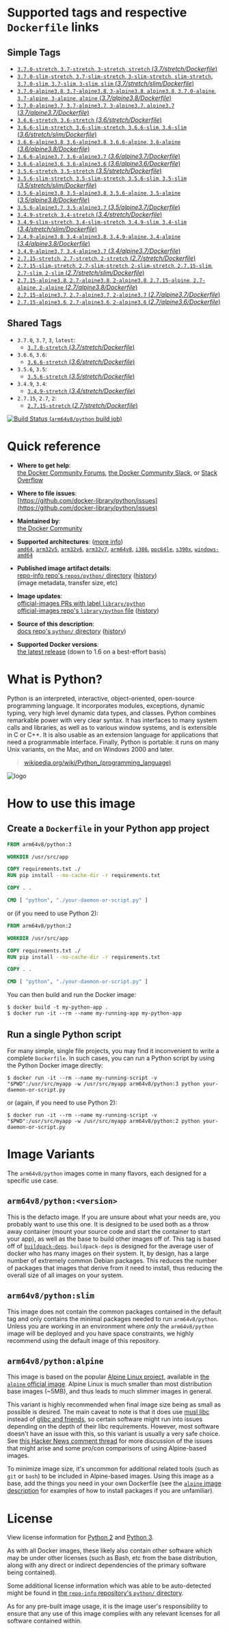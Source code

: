 <!--

********************************************************************************

WARNING:

    DO NOT EDIT "python/README.md"

    IT IS AUTO-GENERATED

    (from the other files in "python/" combined with a set of templates)

********************************************************************************

-->

# Supported tags and respective `Dockerfile` links

## Simple Tags

-	[`3.7.0-stretch`, `3.7-stretch`, `3-stretch`, `stretch` (*3.7/stretch/Dockerfile*)](https://github.com/docker-library/python/blob/8601079d1f70b03c01408377716a3243ce75cec9/3.7/stretch/Dockerfile)
-	[`3.7.0-slim-stretch`, `3.7-slim-stretch`, `3-slim-stretch`, `slim-stretch`, `3.7.0-slim`, `3.7-slim`, `3-slim`, `slim` (*3.7/stretch/slim/Dockerfile*)](https://github.com/docker-library/python/blob/c5afee6efc8512af143b960d82b938bde623943f/3.7/stretch/slim/Dockerfile)
-	[`3.7.0-alpine3.8`, `3.7-alpine3.8`, `3-alpine3.8`, `alpine3.8`, `3.7.0-alpine`, `3.7-alpine`, `3-alpine`, `alpine` (*3.7/alpine3.8/Dockerfile*)](https://github.com/docker-library/python/blob/0c0365d804c2ef4ee8edef652e6a39cdf461e3b2/3.7/alpine3.8/Dockerfile)
-	[`3.7.0-alpine3.7`, `3.7-alpine3.7`, `3-alpine3.7`, `alpine3.7` (*3.7/alpine3.7/Dockerfile*)](https://github.com/docker-library/python/blob/0c0365d804c2ef4ee8edef652e6a39cdf461e3b2/3.7/alpine3.7/Dockerfile)
-	[`3.6.6-stretch`, `3.6-stretch` (*3.6/stretch/Dockerfile*)](https://github.com/docker-library/python/blob/878ffe36c2391279e673a44a011f5c65943b5eb8/3.6/stretch/Dockerfile)
-	[`3.6.6-slim-stretch`, `3.6-slim-stretch`, `3.6.6-slim`, `3.6-slim` (*3.6/stretch/slim/Dockerfile*)](https://github.com/docker-library/python/blob/8350b865d28bc0f4a05111398392ec701d449058/3.6/stretch/slim/Dockerfile)
-	[`3.6.6-alpine3.8`, `3.6-alpine3.8`, `3.6.6-alpine`, `3.6-alpine` (*3.6/alpine3.8/Dockerfile*)](https://github.com/docker-library/python/blob/0c0365d804c2ef4ee8edef652e6a39cdf461e3b2/3.6/alpine3.8/Dockerfile)
-	[`3.6.6-alpine3.7`, `3.6-alpine3.7` (*3.6/alpine3.7/Dockerfile*)](https://github.com/docker-library/python/blob/0c0365d804c2ef4ee8edef652e6a39cdf461e3b2/3.6/alpine3.7/Dockerfile)
-	[`3.6.6-alpine3.6`, `3.6-alpine3.6` (*3.6/alpine3.6/Dockerfile*)](https://github.com/docker-library/python/blob/0c0365d804c2ef4ee8edef652e6a39cdf461e3b2/3.6/alpine3.6/Dockerfile)
-	[`3.5.6-stretch`, `3.5-stretch` (*3.5/stretch/Dockerfile*)](https://github.com/docker-library/python/blob/2acdb940ae75704be5892378b4ff498861d74d64/3.5/stretch/Dockerfile)
-	[`3.5.6-slim-stretch`, `3.5-slim-stretch`, `3.5.6-slim`, `3.5-slim` (*3.5/stretch/slim/Dockerfile*)](https://github.com/docker-library/python/blob/2acdb940ae75704be5892378b4ff498861d74d64/3.5/stretch/slim/Dockerfile)
-	[`3.5.6-alpine3.8`, `3.5-alpine3.8`, `3.5.6-alpine`, `3.5-alpine` (*3.5/alpine3.8/Dockerfile*)](https://github.com/docker-library/python/blob/0c0365d804c2ef4ee8edef652e6a39cdf461e3b2/3.5/alpine3.8/Dockerfile)
-	[`3.5.6-alpine3.7`, `3.5-alpine3.7` (*3.5/alpine3.7/Dockerfile*)](https://github.com/docker-library/python/blob/0c0365d804c2ef4ee8edef652e6a39cdf461e3b2/3.5/alpine3.7/Dockerfile)
-	[`3.4.9-stretch`, `3.4-stretch` (*3.4/stretch/Dockerfile*)](https://github.com/docker-library/python/blob/88faa24df29998ef7840efd3bb204aa7ab9bf0b2/3.4/stretch/Dockerfile)
-	[`3.4.9-slim-stretch`, `3.4-slim-stretch`, `3.4.9-slim`, `3.4-slim` (*3.4/stretch/slim/Dockerfile*)](https://github.com/docker-library/python/blob/88faa24df29998ef7840efd3bb204aa7ab9bf0b2/3.4/stretch/slim/Dockerfile)
-	[`3.4.9-alpine3.8`, `3.4-alpine3.8`, `3.4.9-alpine`, `3.4-alpine` (*3.4/alpine3.8/Dockerfile*)](https://github.com/docker-library/python/blob/0c0365d804c2ef4ee8edef652e6a39cdf461e3b2/3.4/alpine3.8/Dockerfile)
-	[`3.4.9-alpine3.7`, `3.4-alpine3.7` (*3.4/alpine3.7/Dockerfile*)](https://github.com/docker-library/python/blob/0c0365d804c2ef4ee8edef652e6a39cdf461e3b2/3.4/alpine3.7/Dockerfile)
-	[`2.7.15-stretch`, `2.7-stretch`, `2-stretch` (*2.7/stretch/Dockerfile*)](https://github.com/docker-library/python/blob/1565b7e3d9f9084dc141e8e75fd02bf49fe7f79a/2.7/stretch/Dockerfile)
-	[`2.7.15-slim-stretch`, `2.7-slim-stretch`, `2-slim-stretch`, `2.7.15-slim`, `2.7-slim`, `2-slim` (*2.7/stretch/slim/Dockerfile*)](https://github.com/docker-library/python/blob/8350b865d28bc0f4a05111398392ec701d449058/2.7/stretch/slim/Dockerfile)
-	[`2.7.15-alpine3.8`, `2.7-alpine3.8`, `2-alpine3.8`, `2.7.15-alpine`, `2.7-alpine`, `2-alpine` (*2.7/alpine3.8/Dockerfile*)](https://github.com/docker-library/python/blob/0c0365d804c2ef4ee8edef652e6a39cdf461e3b2/2.7/alpine3.8/Dockerfile)
-	[`2.7.15-alpine3.7`, `2.7-alpine3.7`, `2-alpine3.7` (*2.7/alpine3.7/Dockerfile*)](https://github.com/docker-library/python/blob/0c0365d804c2ef4ee8edef652e6a39cdf461e3b2/2.7/alpine3.7/Dockerfile)
-	[`2.7.15-alpine3.6`, `2.7-alpine3.6`, `2-alpine3.6` (*2.7/alpine3.6/Dockerfile*)](https://github.com/docker-library/python/blob/0c0365d804c2ef4ee8edef652e6a39cdf461e3b2/2.7/alpine3.6/Dockerfile)

## Shared Tags

-	`3.7.0`, `3.7`, `3`, `latest`:
	-	[`3.7.0-stretch` (*3.7/stretch/Dockerfile*)](https://github.com/docker-library/python/blob/8601079d1f70b03c01408377716a3243ce75cec9/3.7/stretch/Dockerfile)
-	`3.6.6`, `3.6`:
	-	[`3.6.6-stretch` (*3.6/stretch/Dockerfile*)](https://github.com/docker-library/python/blob/878ffe36c2391279e673a44a011f5c65943b5eb8/3.6/stretch/Dockerfile)
-	`3.5.6`, `3.5`:
	-	[`3.5.6-stretch` (*3.5/stretch/Dockerfile*)](https://github.com/docker-library/python/blob/2acdb940ae75704be5892378b4ff498861d74d64/3.5/stretch/Dockerfile)
-	`3.4.9`, `3.4`:
	-	[`3.4.9-stretch` (*3.4/stretch/Dockerfile*)](https://github.com/docker-library/python/blob/88faa24df29998ef7840efd3bb204aa7ab9bf0b2/3.4/stretch/Dockerfile)
-	`2.7.15`, `2.7`, `2`:
	-	[`2.7.15-stretch` (*2.7/stretch/Dockerfile*)](https://github.com/docker-library/python/blob/1565b7e3d9f9084dc141e8e75fd02bf49fe7f79a/2.7/stretch/Dockerfile)

[![Build Status](https://doi-janky.infosiftr.net/job/multiarch/job/arm64v8/job/python/badge/icon) (`arm64v8/python` build job)](https://doi-janky.infosiftr.net/job/multiarch/job/arm64v8/job/python/)

# Quick reference

-	**Where to get help**:  
	[the Docker Community Forums](https://forums.docker.com/), [the Docker Community Slack](https://blog.docker.com/2016/11/introducing-docker-community-directory-docker-community-slack/), or [Stack Overflow](https://stackoverflow.com/search?tab=newest&q=docker)

-	**Where to file issues**:  
	[https://github.com/docker-library/python/issues](https://github.com/docker-library/python/issues)

-	**Maintained by**:  
	[the Docker Community](https://github.com/docker-library/python)

-	**Supported architectures**: ([more info](https://github.com/docker-library/official-images#architectures-other-than-amd64))  
	[`amd64`](https://hub.docker.com/r/amd64/python/), [`arm32v5`](https://hub.docker.com/r/arm32v5/python/), [`arm32v6`](https://hub.docker.com/r/arm32v6/python/), [`arm32v7`](https://hub.docker.com/r/arm32v7/python/), [`arm64v8`](https://hub.docker.com/r/arm64v8/python/), [`i386`](https://hub.docker.com/r/i386/python/), [`ppc64le`](https://hub.docker.com/r/ppc64le/python/), [`s390x`](https://hub.docker.com/r/s390x/python/), [`windows-amd64`](https://hub.docker.com/r/winamd64/python/)

-	**Published image artifact details**:  
	[repo-info repo's `repos/python/` directory](https://github.com/docker-library/repo-info/blob/master/repos/python) ([history](https://github.com/docker-library/repo-info/commits/master/repos/python))  
	(image metadata, transfer size, etc)

-	**Image updates**:  
	[official-images PRs with label `library/python`](https://github.com/docker-library/official-images/pulls?q=label%3Alibrary%2Fpython)  
	[official-images repo's `library/python` file](https://github.com/docker-library/official-images/blob/master/library/python) ([history](https://github.com/docker-library/official-images/commits/master/library/python))

-	**Source of this description**:  
	[docs repo's `python/` directory](https://github.com/docker-library/docs/tree/master/python) ([history](https://github.com/docker-library/docs/commits/master/python))

-	**Supported Docker versions**:  
	[the latest release](https://github.com/docker/docker-ce/releases/latest) (down to 1.6 on a best-effort basis)

# What is Python?

Python is an interpreted, interactive, object-oriented, open-source programming language. It incorporates modules, exceptions, dynamic typing, very high level dynamic data types, and classes. Python combines remarkable power with very clear syntax. It has interfaces to many system calls and libraries, as well as to various window systems, and is extensible in C or C++. It is also usable as an extension language for applications that need a programmable interface. Finally, Python is portable: it runs on many Unix variants, on the Mac, and on Windows 2000 and later.

> [wikipedia.org/wiki/Python_(programming_language)](https://en.wikipedia.org/wiki/Python_%28programming_language%29)

![logo](https://raw.githubusercontent.com/docker-library/docs/01c12653951b2fe592c1f93a13b4e289ada0e3a1/python/logo.png)

# How to use this image

## Create a `Dockerfile` in your Python app project

```dockerfile
FROM arm64v8/python:3

WORKDIR /usr/src/app

COPY requirements.txt ./
RUN pip install --no-cache-dir -r requirements.txt

COPY . .

CMD [ "python", "./your-daemon-or-script.py" ]
```

or (if you need to use Python 2):

```dockerfile
FROM arm64v8/python:2

WORKDIR /usr/src/app

COPY requirements.txt ./
RUN pip install --no-cache-dir -r requirements.txt

COPY . .

CMD [ "python", "./your-daemon-or-script.py" ]
```

You can then build and run the Docker image:

```console
$ docker build -t my-python-app .
$ docker run -it --rm --name my-running-app my-python-app
```

## Run a single Python script

For many simple, single file projects, you may find it inconvenient to write a complete `Dockerfile`. In such cases, you can run a Python script by using the Python Docker image directly:

```console
$ docker run -it --rm --name my-running-script -v "$PWD":/usr/src/myapp -w /usr/src/myapp arm64v8/python:3 python your-daemon-or-script.py
```

or (again, if you need to use Python 2):

```console
$ docker run -it --rm --name my-running-script -v "$PWD":/usr/src/myapp -w /usr/src/myapp arm64v8/python:2 python your-daemon-or-script.py
```

# Image Variants

The `arm64v8/python` images come in many flavors, each designed for a specific use case.

## `arm64v8/python:<version>`

This is the defacto image. If you are unsure about what your needs are, you probably want to use this one. It is designed to be used both as a throw away container (mount your source code and start the container to start your app), as well as the base to build other images off of. This tag is based off of [`buildpack-deps`](https://registry.hub.docker.com/_/buildpack-deps/). `buildpack-deps` is designed for the average user of docker who has many images on their system. It, by design, has a large number of extremely common Debian packages. This reduces the number of packages that images that derive from it need to install, thus reducing the overall size of all images on your system.

## `arm64v8/python:slim`

This image does not contain the common packages contained in the default tag and only contains the minimal packages needed to run `arm64v8/python`. Unless you are working in an environment where *only* the `arm64v8/python` image will be deployed and you have space constraints, we highly recommend using the default image of this repository.

## `arm64v8/python:alpine`

This image is based on the popular [Alpine Linux project](http://alpinelinux.org), available in [the `alpine` official image](https://hub.docker.com/_/alpine). Alpine Linux is much smaller than most distribution base images (~5MB), and thus leads to much slimmer images in general.

This variant is highly recommended when final image size being as small as possible is desired. The main caveat to note is that it does use [musl libc](http://www.musl-libc.org) instead of [glibc and friends](http://www.etalabs.net/compare_libcs.html), so certain software might run into issues depending on the depth of their libc requirements. However, most software doesn't have an issue with this, so this variant is usually a very safe choice. See [this Hacker News comment thread](https://news.ycombinator.com/item?id=10782897) for more discussion of the issues that might arise and some pro/con comparisons of using Alpine-based images.

To minimize image size, it's uncommon for additional related tools (such as `git` or `bash`) to be included in Alpine-based images. Using this image as a base, add the things you need in your own Dockerfile (see the [`alpine` image description](https://hub.docker.com/_/alpine/) for examples of how to install packages if you are unfamiliar).

# License

View license information for [Python 2](https://docs.python.org/2/license.html) and [Python 3](https://docs.python.org/3/license.html).

As with all Docker images, these likely also contain other software which may be under other licenses (such as Bash, etc from the base distribution, along with any direct or indirect dependencies of the primary software being contained).

Some additional license information which was able to be auto-detected might be found in [the `repo-info` repository's `python/` directory](https://github.com/docker-library/repo-info/tree/master/repos/python).

As for any pre-built image usage, it is the image user's responsibility to ensure that any use of this image complies with any relevant licenses for all software contained within.
